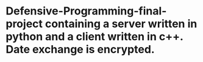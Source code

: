 # Defensive-Programming-final-project containing a server written in python and a client written in c++. Date exchange is encrypted.
